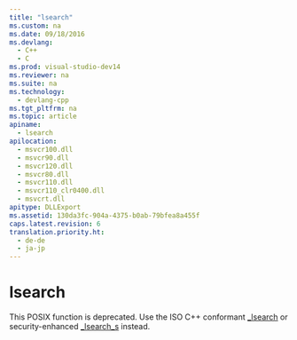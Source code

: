```yaml
---
title: "lsearch"
ms.custom: na
ms.date: 09/18/2016
ms.devlang: 
  - C++
  - C
ms.prod: visual-studio-dev14
ms.reviewer: na
ms.suite: na
ms.technology: 
  - devlang-cpp
ms.tgt_pltfrm: na
ms.topic: article
apiname: 
  - lsearch
apilocation: 
  - msvcr100.dll
  - msvcr90.dll
  - msvcr120.dll
  - msvcr80.dll
  - msvcr110.dll
  - msvcr110_clr0400.dll
  - msvcrt.dll
apitype: DLLExport
ms.assetid: 130da3fc-904a-4375-b0ab-79bfea8a455f
caps.latest.revision: 6
translation.priority.ht: 
  - de-de
  - ja-jp
---
```

# lsearch
This POSIX function is deprecated. Use the ISO C++ conformant [_lsearch](../vs140/_lsearch.md) or security-enhanced [_lsearch_s](../vs140/_lsearch_s.md) instead.